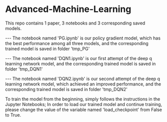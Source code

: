 # Advanced-Machine-Learning
This repo contains 1 paper, 3 notebooks and 3 corresponding saved models.


--- The notebook named 'PG.ipynb' is our policy gradient model, which has the best performance among all three models, and the corresponding trained model is saved in folder 'tmp_PG'

--- The notebook named 'DQN1.ipynb' is our first attempt of the deep q learning network model, and the corresponding trained model is saved in folder 'tmp_DQN1'

--- The notebook named 'DQN2.ipynb' is our second attempt of the deep q learning network model, which achieved an improved performance, and the corresponding trained model is saved in folder 'tmp_DQN2'

To train the model from the beginning, simply follows the instructions in the Jupyter Notebooks; In order to load our trained model and continue training, please change the value of the variable named 'load_checkpoint' from False to True. 
